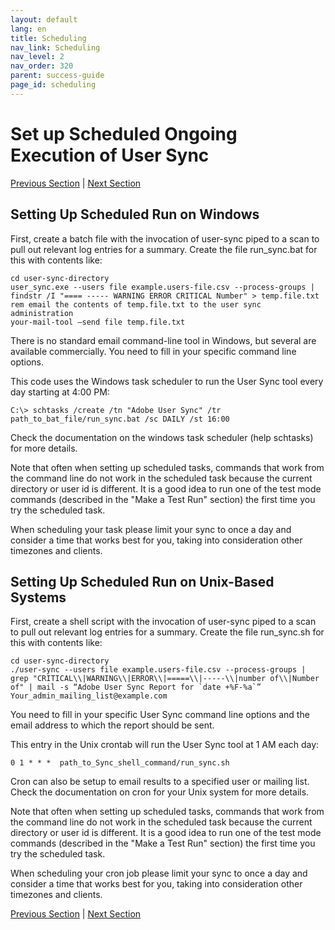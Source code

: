 ```yaml
---
layout: default
lang: en
title: Scheduling
nav_link: Scheduling
nav_level: 2
nav_order: 320
parent: success-guide
page_id: scheduling
---
```


# Set up Scheduled Ongoing Execution of User Sync


[Previous Section](command_line_options.html) \| [Next Section](upgrading.html) 

## Setting Up Scheduled Run on Windows

First, create a batch file with the invocation of user-sync piped to a scan to pull out relevant log entries for a summary.
Create the file run_sync.bat for this with contents like:

	cd user-sync-directory
	user_sync.exe --users file example.users-file.csv --process-groups | findstr /I "==== ----- WARNING ERROR CRITICAL Number" > temp.file.txt
	rem email the contents of temp.file.txt to the user sync administration
	your-mail-tool –send file temp.file.txt


There is no standard email command-line tool in Windows, but several are available commercially.
You need to fill in your specific command line options.

This code uses the Windows task scheduler to run the User Sync tool every day starting at 4:00 PM:

	C:\> schtasks /create /tn "Adobe User Sync" /tr path_to_bat_file/run_sync.bat /sc DAILY /st 16:00

Check the documentation on the windows task scheduler (help schtasks) for more details.

Note that often when setting up scheduled tasks, commands that work from the command line do not work in the scheduled task because the current directory or user id is different.  It is a good idea to run one of the test mode commands (described in the "Make a Test Run" section) the first time you try the scheduled task.

When scheduling your task please limit your sync to once a day and consider a time that works best for you, taking into consideration other timezones and clients.  


## Setting Up Scheduled Run on Unix-Based Systems

First, create a shell script with the invocation of user-sync piped to a scan to pull out relevant log entries for a summary.  Create the file run_sync.sh for this with contents like:

	cd user-sync-directory
	./user-sync --users file example.users-file.csv --process-groups |  grep "CRITICAL\\|WARNING\\|ERROR\\|=====\\|-----\\|number of\\|Number of" | mail -s “Adobe User Sync Report for `date +%F-%a`” 
    Your_admin_mailing_list@example.com


You need to fill in your specific User Sync command line options and the email address to which the report should be sent.

This entry in the Unix crontab will run the User Sync tool at 1 AM each day: 

	0 1 * * *  path_to_Sync_shell_command/run_sync.sh 

Cron can also be setup to email results to a specified user or mailing list.  Check the documentation on cron for your Unix system for more details.

Note that often when setting up scheduled tasks, commands that work from the command line do not work in the scheduled task because the current directory or user id is different.  It is a good idea to run one of the test mode commands (described in the "Make a Test Run" section) the first time you try the scheduled task.

When scheduling your cron job please limit your sync to once a day and consider a time that works best for you, taking into consideration other timezones and clients.  

[Previous Section](command_line_options.html) \| [Next Section](upgrading.html) 


